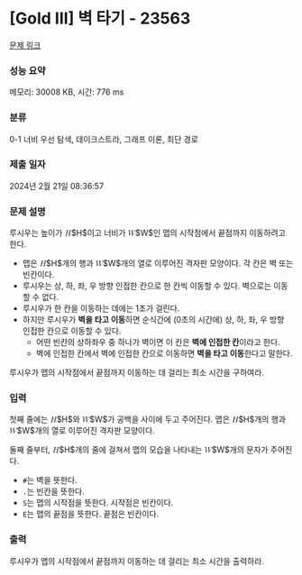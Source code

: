 # [Gold III] 벽 타기 - 23563 

[문제 링크](https://www.acmicpc.net/problem/23563) 

### 성능 요약

메모리: 30008 KB, 시간: 776 ms

### 분류

0-1 너비 우선 탐색, 데이크스트라, 그래프 이론, 최단 경로

### 제출 일자

2024년 2월 21일 08:36:57

### 문제 설명

<p>루시우는 높이가 <mjx-container class="MathJax" jax="CHTML" style="font-size: 99.9%; position: relative;"><mjx-math class="MJX-TEX" aria-hidden="true"><mjx-mi class="mjx-i"><mjx-c class="mjx-c1D43B TEX-I"></mjx-c></mjx-mi></mjx-math><mjx-assistive-mml unselectable="on" display="inline"><math xmlns="http://www.w3.org/1998/Math/MathML"><mi>H</mi></math></mjx-assistive-mml><span aria-hidden="true" class="no-mathjax mjx-copytext">$H$</span></mjx-container>이고 너비가 <mjx-container class="MathJax" jax="CHTML" style="font-size: 99.9%; position: relative;"><mjx-math class="MJX-TEX" aria-hidden="true"><mjx-mi class="mjx-i"><mjx-c class="mjx-c1D44A TEX-I"></mjx-c></mjx-mi></mjx-math><mjx-assistive-mml unselectable="on" display="inline"><math xmlns="http://www.w3.org/1998/Math/MathML"><mi>W</mi></math></mjx-assistive-mml><span aria-hidden="true" class="no-mathjax mjx-copytext">$W$</span></mjx-container>인 맵의 시작점에서 끝점까지 이동하려고 한다.</p>

<ul>
	<li>맵은 <mjx-container class="MathJax" jax="CHTML" style="font-size: 99.9%; position: relative;"><mjx-math class="MJX-TEX" aria-hidden="true"><mjx-mi class="mjx-i"><mjx-c class="mjx-c1D43B TEX-I"></mjx-c></mjx-mi></mjx-math><mjx-assistive-mml unselectable="on" display="inline"><math xmlns="http://www.w3.org/1998/Math/MathML"><mi>H</mi></math></mjx-assistive-mml><span aria-hidden="true" class="no-mathjax mjx-copytext">$H$</span></mjx-container>개의 행과 <mjx-container class="MathJax" jax="CHTML" style="font-size: 99.9%; position: relative;"><mjx-math class="MJX-TEX" aria-hidden="true"><mjx-mi class="mjx-i"><mjx-c class="mjx-c1D44A TEX-I"></mjx-c></mjx-mi></mjx-math><mjx-assistive-mml unselectable="on" display="inline"><math xmlns="http://www.w3.org/1998/Math/MathML"><mi>W</mi></math></mjx-assistive-mml><span aria-hidden="true" class="no-mathjax mjx-copytext">$W$</span></mjx-container>개의 열로 이루어진 격자판 모양이다. 각 칸은 벽 또는 빈칸이다.</li>
	<li>루시우는 상, 하, 좌, 우 방향 인접한 칸으로 한 칸씩 이동할 수 있다. 벽으로는 이동할 수 없다.</li>
	<li>루시우가 한 칸을 이동하는 데에는 1초가 걸린다.</li>
	<li>하지만 루시우가 <strong>벽을 타고 이동</strong>하면 순식간에 (0초의 시간에) 상, 하, 좌, 우 방향 인접한 칸으로 이동할 수 있다.
	<ul>
		<li>어떤 빈칸의 상하좌우 중 하나가 벽이면 이 칸은 <strong>벽에 인접한 칸</strong>이라고 한다.</li>
		<li>벽에 인접한 칸에서 벽에 인접한 칸으로 이동하면 <strong>벽을 타고 이동</strong>한다고 말한다.</li>
	</ul>
	</li>
</ul>

<p>루시우가 맵의 시작점에서 끝점까지 이동하는 데 걸리는 최소 시간을 구하여라.</p>

### 입력 

 <p>첫째 줄에는 <mjx-container class="MathJax" jax="CHTML" style="font-size: 99.9%; position: relative;"><mjx-math class="MJX-TEX" aria-hidden="true"><mjx-mi class="mjx-i"><mjx-c class="mjx-c1D43B TEX-I"></mjx-c></mjx-mi></mjx-math><mjx-assistive-mml unselectable="on" display="inline"><math xmlns="http://www.w3.org/1998/Math/MathML"><mi>H</mi></math></mjx-assistive-mml><span aria-hidden="true" class="no-mathjax mjx-copytext">$H$</span></mjx-container>와 <mjx-container class="MathJax" jax="CHTML" style="font-size: 99.9%; position: relative;"><mjx-math class="MJX-TEX" aria-hidden="true"><mjx-mi class="mjx-i"><mjx-c class="mjx-c1D44A TEX-I"></mjx-c></mjx-mi></mjx-math><mjx-assistive-mml unselectable="on" display="inline"><math xmlns="http://www.w3.org/1998/Math/MathML"><mi>W</mi></math></mjx-assistive-mml><span aria-hidden="true" class="no-mathjax mjx-copytext">$W$</span></mjx-container>가 공백을 사이에 두고 주어진다. 맵은 <mjx-container class="MathJax" jax="CHTML" style="font-size: 99.9%; position: relative;"><mjx-math class="MJX-TEX" aria-hidden="true"><mjx-mi class="mjx-i"><mjx-c class="mjx-c1D43B TEX-I"></mjx-c></mjx-mi></mjx-math><mjx-assistive-mml unselectable="on" display="inline"><math xmlns="http://www.w3.org/1998/Math/MathML"><mi>H</mi></math></mjx-assistive-mml><span aria-hidden="true" class="no-mathjax mjx-copytext">$H$</span></mjx-container>개의 행과 <mjx-container class="MathJax" jax="CHTML" style="font-size: 99.9%; position: relative;"><mjx-math class="MJX-TEX" aria-hidden="true"><mjx-mi class="mjx-i"><mjx-c class="mjx-c1D44A TEX-I"></mjx-c></mjx-mi></mjx-math><mjx-assistive-mml unselectable="on" display="inline"><math xmlns="http://www.w3.org/1998/Math/MathML"><mi>W</mi></math></mjx-assistive-mml><span aria-hidden="true" class="no-mathjax mjx-copytext">$W$</span></mjx-container>개의 열로 이루어진 격자판 모양이다.</p>

<p>둘째 줄부터, <mjx-container class="MathJax" jax="CHTML" style="font-size: 99.9%; position: relative;"><mjx-math class="MJX-TEX" aria-hidden="true"><mjx-mi class="mjx-i"><mjx-c class="mjx-c1D43B TEX-I"></mjx-c></mjx-mi></mjx-math><mjx-assistive-mml unselectable="on" display="inline"><math xmlns="http://www.w3.org/1998/Math/MathML"><mi>H</mi></math></mjx-assistive-mml><span aria-hidden="true" class="no-mathjax mjx-copytext">$H$</span></mjx-container>개의 줄에 걸쳐서 맵의 모습을 나타내는 <mjx-container class="MathJax" jax="CHTML" style="font-size: 99.9%; position: relative;"><mjx-math class="MJX-TEX" aria-hidden="true"><mjx-mi class="mjx-i"><mjx-c class="mjx-c1D44A TEX-I"></mjx-c></mjx-mi></mjx-math><mjx-assistive-mml unselectable="on" display="inline"><math xmlns="http://www.w3.org/1998/Math/MathML"><mi>W</mi></math></mjx-assistive-mml><span aria-hidden="true" class="no-mathjax mjx-copytext">$W$</span></mjx-container>개의 문자가 주어진다.</p>

<ul>
	<li><code>#</code>는 벽을 뜻한다.</li>
	<li><code>.</code>는 빈칸을 뜻한다.</li>
	<li><code>S</code>는 맵의 시작점을 뜻한다. 시작점은 빈칸이다.</li>
	<li><code>E</code>는 맵의 끝점을 뜻한다. 끝점은 빈칸이다.</li>
</ul>

### 출력 

 <p>루시우가 맵의 시작점에서 끝점까지 이동하는 데 걸리는 최소 시간을 출력하라.</p>

